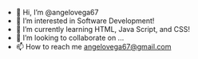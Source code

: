 - 👋 Hi, I’m @angelovega67
- 👀 I’m interested in Software Development!
- 🌱 I’m currently learning HTML, Java Script, and CSS!
- 💞️ I’m looking to collaborate on ...
- 📫 How to reach me angelovega67@gmail.com

<!---
angelovega67/angelovega67 is a ✨ special ✨ repository because its `README.md` (this file) appears on your GitHub profile.
You can click the Preview link to take a look at your changes.
--->
